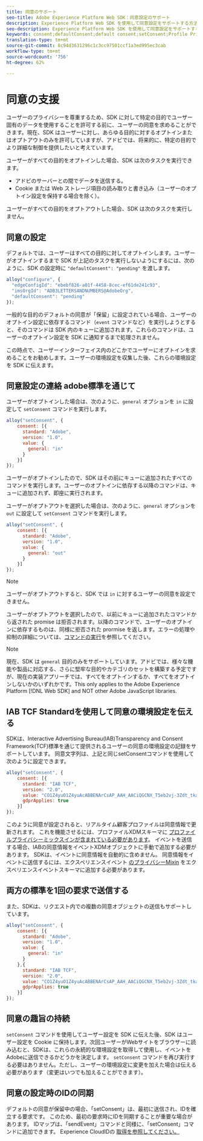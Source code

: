 ```yaml
---
title: 同意のサポート
seo-title: Adobe Experience Platform Web SDK：同意設定のサポート
description: Experience Platform Web SDK を使用して同意設定をサポートする方法について説明します
seo-description: Experience Platform Web SDK を使用して同意設定をサポートする方法について説明します
keywords: consent;defaultConsent;default consent;setConsent;Profile Privacy Mixin;Experience Event Privacy Mixin;Privacy Mixin;
translation-type: tm+mt
source-git-commit: 8c94d3631296c1c3cc97501ccf1a3ed995ec3cab
workflow-type: tm+mt
source-wordcount: '756'
ht-degree: 62%

---
```



# 同意の支援

ユーザーのプライバシーを尊重するため、SDK に対して特定の目的でユーザー固有のデータを使用することを許可する前に、ユーザーの同意を求めることができます。現在、SDK はユーザーに対し、あらゆる目的に対するオプトインまたはオプトアウトのみを許可していますが、アドビでは、将来的に、特定の目的でより詳細な制御を提供したいと考えています。

ユーザーがすべての目的をオプトインした場合、SDK は次のタスクを実行できます。

* アドビのサーバーとの間でデータを送信する。
* Cookie または Web ストレージ項目の読み取りと書き込み（ユーザーのオプトイン設定を保持する場合を除く）。

ユーザーがすべての目的をオプトアウトした場合、SDK は次のタスクを実行しません。

## 同意の設定

デフォルトでは、ユーザーはすべての目的に対してオプトインします。ユーザーがオプトインするまで SDK が上記のタスクを実行しないようにするには、次のように、SDK の設定時に `"defaultConsent": "pending"` を渡します。

```javascript
alloy("configure", {
  "edgeConfigId": "ebebf826-a01f-4458-8cec-ef61de241c93",
  "imsOrgId": "ADB3LETTERSANDNUMBERS@AdobeOrg",
  "defaultConsent": "pending"
});
```

一般的な目的のデフォルトの同意が「保留」に設定されている場合、ユーザーのオプトイン設定に依存するコマンド（`event` コマンドなど）を実行しようとすると、そのコマンドは SDK 内のキューに追加されます。これらのコマンドは、ユーザーのオプトイン設定を SDK に通知するまで処理されません。

この時点で、ユーザーインターフェイス内のどこかでユーザーにオプトインを求めることをお勧めします。ユーザーの環境設定を収集した後、これらの環境設定を SDK に伝えます。

## 同意設定の連絡 adobe標準を通じて

ユーザーがオプトインした場合は、次のように、`general` オプションを `in` に設定して `setConsent` コマンドを実行します。

```javascript
alloy("setConsent", {
    consent: [{
      standard: "Adobe",
      version: "1.0",
      value: {
        general: "in"
      }
    }]
});
```

ユーザーがオプトインしたので、SDK はその前にキューに追加されたすべてのコマンドを実行します。ユーザーのオプトインに依存する以降のコマンドは、キューに追加されず、即座に実行されます。

ユーザーがオプトアウトを選択した場合は、次のように、`general` オプションを `out` に設定して `setConsent` コマンドを実行します。

```javascript
alloy("setConsent", {
    consent: [{
      standard: "Adobe",
      version: "1.0",
      value: {
        general: "out"
      }
    }]
});
```

>[!NOTE]
>
>ユーザーがオプトアウトすると、SDK では `in` に対するユーザーの同意を設定できません。

ユーザーがオプトアウトを選択したので、以前にキューに追加されたコマンドから返された promise は拒否されます。以降のコマンドで、ユーザーのオプトインに依存するものは、同様に拒否された prormise を返します。エラーの処理や抑制の詳細については、[コマンドの実行](executing-commands.md)を参照してください。

>[!NOTE]
>
>現在、SDK は `general` 目的のみをサポートしています。アドビでは、様々な機能や製品に対応する、さらに堅牢な目的やカテゴリのセットを構築する予定ですが、現在の実装アプリーチでは、すべてをオプトインするか、すべてをオプトインしないかのいずれかです。This only applies to the Adobe Experience Platform [!DNL Web SDK] and NOT other Adobe JavaScript libraries.

## IAB TCF Standardを使用して同意の環境設定を伝える

SDKは、Interactive Advertising Bureau(IAB)Transparency and Consent Framework(TCF)標準を通じて提供されるユーザーの同意の環境設定の記録をサポートしています。 同意文字列は、上記と同じsetConsentコマンドを使用して次のように設定できます。

```javascript
alloy("setConsent", {
    consent: [{
      standard: "IAB TCF",
      version: "2.0",
      value: "CO1Z4yuO1Z4yuAcABBENArCsAP_AAH_AACiQGCNX_T5eb2vj-3Zdt_tkaYwf55y3o-wzhhaIse8NwIeH7BoGP2MwvBX4JiQCGBAkkiKBAQdtHGhcCQABgIhRiTKMYk2MjzNKJLJAilsbe0NYCD9mnsHT3ZCY70--u__7P3fAwQgkwVLwCRIWwgJJs0ohTABCOICpBwCUEIQEClhoACAnYFAR6gAAAIDAACAAAAEEEBAIABAAAkIgAAAEBAKACIBAACAEaAhAARIEAsAJEgCAAVA0JACKIIQBCDgwCjlACAoAAAAA.YAAAAAAAAAAA",
      gdprApplies: true
    }]
});
```

このように同意が設定されると、リアルタイム顧客プロファイルは同意情報で更新されます。 これを機能させるには、プロファイルXDMスキーマに [プロファイルプライバシーミックスインが含まれている必要があります](https://github.com/adobe/xdm/blob/master/docs/reference/context/profile-privacy.schema.md)。 イベントを送信する場合、IABの同意情報をイベントXDMオブジェクトに手動で追加する必要があります。 SDKは、イベントに同意情報を自動的に含めません。 同意情報をイベントに送信するには、エクスペリエンスイベント [のプライバシーMixin](https://github.com/adobe/xdm/blob/master/docs/reference/context/experienceevent-privacy.schema.md) をエクスペリエンスイベントスキーマに追加する必要があります。

## 両方の標準を1回の要求で送信する

また、SDKは、リクエスト内での複数の同意オブジェクトの送信もサポートしています。

```javascript
alloy("setConsent", {
    consent: [{
      standard: "Adobe",
      version: "1.0",
      value: {
        general: "in"
      }
    },{
      standard: "IAB TCF",
      version: "2.0",
      value: "CO1Z4yuO1Z4yuAcABBENArCsAP_AAH_AACiQGCNX_T5eb2vj-3Zdt_tkaYwf55y3o-wzhhaIse8NwIeH7BoGP2MwvBX4JiQCGBAkkiKBAQdtHGhcCQABgIhRiTKMYk2MjzNKJLJAilsbe0NYCD9mnsHT3ZCY70--u__7P3fAwQgkwVLwCRIWwgJJs0ohTABCOICpBwCUEIQEClhoACAnYFAR6gAAAIDAACAAAAEEEBAIABAAAkIgAAAEBAKACIBAACAEaAhAARIEAsAJEgCAAVA0JACKIIQBCDgwCjlACAoAAAAA.YAAAAAAAAAAA",
      gdprApplies: true
    }]
});
```

## 同意の趣旨の持続

`setConsent` コマンドを使用してユーザー設定を SDK に伝えた後、SDK はユーザー設定を Cookie に保持します。次回ユーザーがWebサイトをブラウザーに読み込むと、SDKは、これらの永続的な環境設定を取得して使用し、イベントをAdobeに送信できるかどうかを決定します。 `setConsent` コマンドを再び実行する必要はありません。ただし、ユーザーの環境設定に変更を加えた場合は伝える必要があります（変更はいつでも加えることができます）。

## 同意の設定時のIDの同期

デフォルトの同意が保留中の場合、「setConsent」は、最初に送信され、IDを確立する要求です。 このため、最初の要求時にIDを同期することが重要な場合があります。 IDマップは、「sendEvent」コマンドと同様に、「setConsent」コマンドに追加できます。 Experience CloudIDの [取得を参照してください。](./identity.md)

